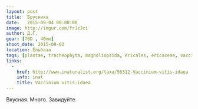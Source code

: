 ```yaml
---
layout: post
title:  Брусника
date:   2015-09-04 00:00:00
image: http://imgur.com/frJzJci
author: Д.Г.
gear: [70D , 40mm]
shoot_date: 2015-09-03
location: Ёльбаза
tags: [plantae, tracheophyta, magnoliopsida, ericales, ericaceae, vaccinium, vaccinium vitis-idaea]
links:
  -
    href: http://www.inaturalist.org/taxa/56312-Vaccinium-vitis-idaea
    info: inat
    title: Vaccinium vitis-idaea
---
```


Вкусная. Много. Завидуйте.
